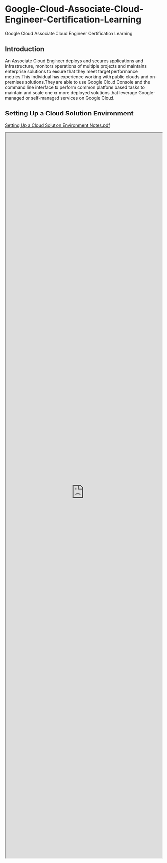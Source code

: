 # Google-Cloud-Associate-Cloud-Engineer-Certification-Learning
Google Cloud Associate Cloud Engineer Certification Learning


## Introduction
An Associate Cloud Engineer deploys and secures applications and infrastructure, monitors operations of multiple projects and maintains enterprise solutions to ensure that they meet target performance metrics.This individual has experience working with public clouds and on-premises solutions.They are able to use Google Cloud Console and the command line interface to perform common platform based tasks to maintain and scale one or more deployed solutions that leverage Google-managed or self-managed services on Google Cloud.

## Setting Up a Cloud Solution Environment

[Setting Up a Cloud Solution Environment Notes.pdf](https://chinmayakumarbiswal.github.io/Google-Cloud-Associate-Cloud-Engineer-Certification-Learning/Setting%20Up%20a%20Cloud%20Solution%20Environment%20study%20plan.pdf)

<iframe src="https://chinmayakumarbiswal.github.io/Google-Cloud-Associate-Cloud-Engineer-Certification-Learning/Setting%20Up%20a%20Cloud%20Solution%20Environment%20study%20plan.pdf" width="100%" height="60%"></iframe>
